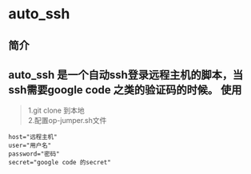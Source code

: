 auto_ssh
==
简介
--
auto_ssh 是一个自动ssh登录远程主机的脚本，当ssh需要google code 之类的验证码的时候。
使用
--
>1.git clone 到本地  
>2.配置op-jumper.sh文件  
```
host="远程主机"
user="用户名"
password="密码"
secret="google code 的secret"
```

